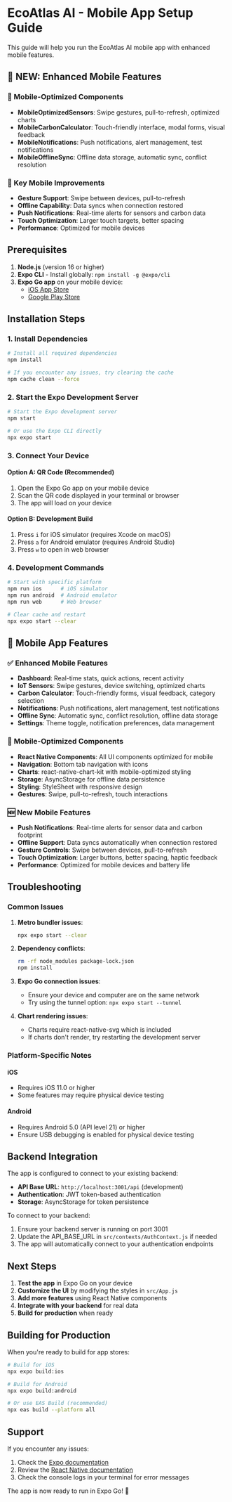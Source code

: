 # EcoAtlas AI - Mobile App Setup Guide

This guide will help you run the EcoAtlas AI mobile app with enhanced mobile features.

## 🚀 **NEW: Enhanced Mobile Features**

### **📱 Mobile-Optimized Components**
- **MobileOptimizedSensors**: Swipe gestures, pull-to-refresh, optimized charts
- **MobileCarbonCalculator**: Touch-friendly interface, modal forms, visual feedback
- **MobileNotifications**: Push notifications, alert management, test notifications
- **MobileOfflineSync**: Offline data storage, automatic sync, conflict resolution

### **🎯 Key Mobile Improvements**
- **Gesture Support**: Swipe between devices, pull-to-refresh
- **Offline Capability**: Data syncs when connection restored
- **Push Notifications**: Real-time alerts for sensors and carbon data
- **Touch Optimization**: Larger touch targets, better spacing
- **Performance**: Optimized for mobile devices

## Prerequisites

1. **Node.js** (version 16 or higher)
2. **Expo CLI** - Install globally: `npm install -g @expo/cli`
3. **Expo Go app** on your mobile device:
   - [iOS App Store](https://apps.apple.com/app/expo-go/id982107779)
   - [Google Play Store](https://play.google.com/store/apps/details?id=host.exp.exponent)

## Installation Steps

### 1. Install Dependencies

```bash
# Install all required dependencies
npm install

# If you encounter any issues, try clearing the cache
npm cache clean --force
```

### 2. Start the Expo Development Server

```bash
# Start the Expo development server
npm start

# Or use the Expo CLI directly
npx expo start
```

### 3. Connect Your Device

#### Option A: QR Code (Recommended)
1. Open the Expo Go app on your mobile device
2. Scan the QR code displayed in your terminal or browser
3. The app will load on your device

#### Option B: Development Build
1. Press `i` for iOS simulator (requires Xcode on macOS)
2. Press `a` for Android emulator (requires Android Studio)
3. Press `w` to open in web browser

### 4. Development Commands

```bash
# Start with specific platform
npm run ios      # iOS simulator
npm run android  # Android emulator
npm run web      # Web browser

# Clear cache and restart
npx expo start --clear
```

## 📱 **Mobile App Features**

### ✅ **Enhanced Mobile Features**
- **Dashboard**: Real-time stats, quick actions, recent activity
- **IoT Sensors**: Swipe gestures, device switching, optimized charts
- **Carbon Calculator**: Touch-friendly forms, visual feedback, category selection
- **Notifications**: Push notifications, alert management, test notifications
- **Offline Sync**: Automatic sync, conflict resolution, offline data storage
- **Settings**: Theme toggle, notification preferences, data management

### 🔄 **Mobile-Optimized Components**
- **React Native Components**: All UI components optimized for mobile
- **Navigation**: Bottom tab navigation with icons
- **Charts**: react-native-chart-kit with mobile-optimized styling
- **Storage**: AsyncStorage for offline data persistence
- **Styling**: StyleSheet with responsive design
- **Gestures**: Swipe, pull-to-refresh, touch interactions

### 🆕 **New Mobile Features**
- **Push Notifications**: Real-time alerts for sensor data and carbon footprint
- **Offline Support**: Data syncs automatically when connection restored
- **Gesture Controls**: Swipe between devices, pull-to-refresh
- **Touch Optimization**: Larger buttons, better spacing, haptic feedback
- **Performance**: Optimized for mobile devices and battery life

## Troubleshooting

### Common Issues

1. **Metro bundler issues**:
   ```bash
   npx expo start --clear
   ```

2. **Dependency conflicts**:
   ```bash
   rm -rf node_modules package-lock.json
   npm install
   ```

3. **Expo Go connection issues**:
   - Ensure your device and computer are on the same network
   - Try using the tunnel option: `npx expo start --tunnel`

4. **Chart rendering issues**:
   - Charts require react-native-svg which is included
   - If charts don't render, try restarting the development server

### Platform-Specific Notes

#### iOS
- Requires iOS 11.0 or higher
- Some features may require physical device testing

#### Android
- Requires Android 5.0 (API level 21) or higher
- Ensure USB debugging is enabled for physical device testing

## Backend Integration

The app is configured to connect to your existing backend:

- **API Base URL**: `http://localhost:3001/api` (development)
- **Authentication**: JWT token-based authentication
- **Storage**: AsyncStorage for token persistence

To connect to your backend:
1. Ensure your backend server is running on port 3001
2. Update the API_BASE_URL in `src/contexts/AuthContext.js` if needed
3. The app will automatically connect to your authentication endpoints

## Next Steps

1. **Test the app** in Expo Go on your device
2. **Customize the UI** by modifying the styles in `src/App.js`
3. **Add more features** using React Native components
4. **Integrate with your backend** for real data
5. **Build for production** when ready

## Building for Production

When you're ready to build for app stores:

```bash
# Build for iOS
npx expo build:ios

# Build for Android
npx expo build:android

# Or use EAS Build (recommended)
npx eas build --platform all
```

## Support

If you encounter any issues:
1. Check the [Expo documentation](https://docs.expo.dev/)
2. Review the [React Native documentation](https://reactnative.dev/)
3. Check the console logs in your terminal for error messages

The app is now ready to run in Expo Go! 🚀


